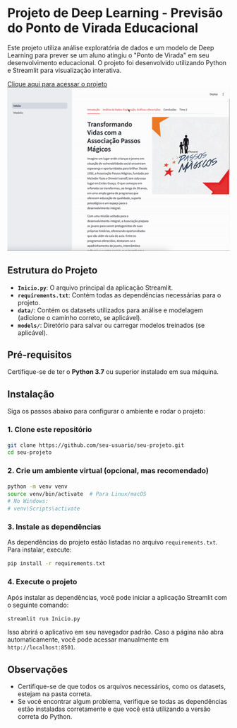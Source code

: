 
# Projeto de Deep Learning - Previsão do Ponto de Virada Educacional

Este projeto utiliza análise exploratória de dados e um modelo de Deep Learning para prever se um aluno atingiu o "Ponto de Virada" em seu desenvolvimento educacional. O projeto foi desenvolvido utilizando Python e Streamlit para visualização interativa.

[Clique aqui para acessar o projeto]()
![aplicacao](img/GravacaodeTela.gif)


## Estrutura do Projeto

- **`Inicio.py`**: O arquivo principal da aplicação Streamlit.
- **`requirements.txt`**: Contém todas as dependências necessárias para o projeto.
- **`data/`**: Contém os datasets utilizados para análise e modelagem (adicione o caminho correto, se aplicável).
- **`models/`**: Diretório para salvar ou carregar modelos treinados (se aplicável).

## Pré-requisitos

Certifique-se de ter o **Python 3.7** ou superior instalado em sua máquina.

## Instalação

Siga os passos abaixo para configurar o ambiente e rodar o projeto:

### 1. Clone este repositório

```bash
git clone https://github.com/seu-usuario/seu-projeto.git
cd seu-projeto
```

### 2. Crie um ambiente virtual (opcional, mas recomendado)

```bash
python -m venv venv
source venv/bin/activate  # Para Linux/macOS
# No Windows:
# venv\Scripts\activate
```

### 3. Instale as dependências

As dependências do projeto estão listadas no arquivo `requirements.txt`. Para instalar, execute:

```bash
pip install -r requirements.txt
```

### 4. Execute o projeto

Após instalar as dependências, você pode iniciar a aplicação Streamlit com o seguinte comando:

```bash
streamlit run Inicio.py
```

Isso abrirá o aplicativo em seu navegador padrão. Caso a página não abra automaticamente, você pode acessar manualmente em `http://localhost:8501`.

## Observações

- Certifique-se de que todos os arquivos necessários, como os datasets, estejam na pasta correta.
- Se você encontrar algum problema, verifique se todas as dependências estão instaladas corretamente e que você está utilizando a versão correta do Python.
